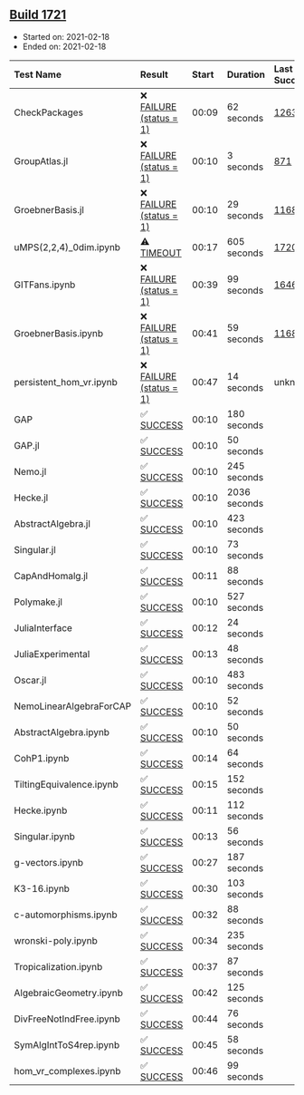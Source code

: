 ## [Build 1721](https://oscarci.mathematik.uni-kl.de/job/oscar-stable/1721/)

* Started on: 2021-02-18
* Ended on: 2021-02-18

| Test Name    | Result | Start | Duration | Last Success | First Failure |
|:-------------|:-------|:------|:---------|:-------------|:--------------|
| CheckPackages | ❌ [FAILURE (status = 1)](https://oscarci.mathematik.uni-kl.de/job/oscar-stable/1721/artifact/logs/build-1721/CheckPackages.log) | 00:09 | 62 seconds | [1263](https://oscarci.mathematik.uni-kl.de/job/oscar-stable/1263/) | [1264](https://oscarci.mathematik.uni-kl.de/job/oscar-stable/1264/) |
| GroupAtlas.jl | ❌ [FAILURE (status = 1)](https://oscarci.mathematik.uni-kl.de/job/oscar-stable/1721/artifact/logs/build-1721/GroupAtlas.jl.log) | 00:10 | 3 seconds | [871](https://oscarci.mathematik.uni-kl.de/job/oscar-stable/871/) | [872](https://oscarci.mathematik.uni-kl.de/job/oscar-stable/872/) |
| GroebnerBasis.jl | ❌ [FAILURE (status = 1)](https://oscarci.mathematik.uni-kl.de/job/oscar-stable/1721/artifact/logs/build-1721/GroebnerBasis.jl.log) | 00:10 | 29 seconds | [1168](https://oscarci.mathematik.uni-kl.de/job/oscar-stable/1168/) | [1169](https://oscarci.mathematik.uni-kl.de/job/oscar-stable/1169/) |
| uMPS(2,2,4)_0dim.ipynb | ⚠ [TIMEOUT](https://oscarci.mathematik.uni-kl.de/job/oscar-stable/1721/artifact/logs/build-1721/uMPS-2-2-4-_0dim.ipynb.log) | 00:17 | 605 seconds | [1720](https://oscarci.mathematik.uni-kl.de/job/oscar-stable/1720/) | [1721](https://oscarci.mathematik.uni-kl.de/job/oscar-stable/1721/) |
| GITFans.ipynb | ❌ [FAILURE (status = 1)](https://oscarci.mathematik.uni-kl.de/job/oscar-stable/1721/artifact/logs/build-1721/GITFans.ipynb.log) | 00:39 | 99 seconds | [1646](https://oscarci.mathematik.uni-kl.de/job/oscar-stable/1646/) | [1647](https://oscarci.mathematik.uni-kl.de/job/oscar-stable/1647/) |
| GroebnerBasis.ipynb | ❌ [FAILURE (status = 1)](https://oscarci.mathematik.uni-kl.de/job/oscar-stable/1721/artifact/logs/build-1721/GroebnerBasis.ipynb.log) | 00:41 | 59 seconds | [1168](https://oscarci.mathematik.uni-kl.de/job/oscar-stable/1168/) | [1169](https://oscarci.mathematik.uni-kl.de/job/oscar-stable/1169/) |
| persistent_hom_vr.ipynb | ❌ [FAILURE (status = 1)](https://oscarci.mathematik.uni-kl.de/job/oscar-stable/1721/artifact/logs/build-1721/persistent_hom_vr.ipynb.log) | 00:47 | 14 seconds | unknown | unknown |
| GAP | ✅ [SUCCESS](https://oscarci.mathematik.uni-kl.de/job/oscar-stable/1721/artifact/logs/build-1721/GAP.log) | 00:10 | 180 seconds |  |  |
| GAP.jl | ✅ [SUCCESS](https://oscarci.mathematik.uni-kl.de/job/oscar-stable/1721/artifact/logs/build-1721/GAP.jl.log) | 00:10 | 50 seconds |  |  |
| Nemo.jl | ✅ [SUCCESS](https://oscarci.mathematik.uni-kl.de/job/oscar-stable/1721/artifact/logs/build-1721/Nemo.jl.log) | 00:10 | 245 seconds |  |  |
| Hecke.jl | ✅ [SUCCESS](https://oscarci.mathematik.uni-kl.de/job/oscar-stable/1721/artifact/logs/build-1721/Hecke.jl.log) | 00:10 | 2036 seconds |  |  |
| AbstractAlgebra.jl | ✅ [SUCCESS](https://oscarci.mathematik.uni-kl.de/job/oscar-stable/1721/artifact/logs/build-1721/AbstractAlgebra.jl.log) | 00:10 | 423 seconds |  |  |
| Singular.jl | ✅ [SUCCESS](https://oscarci.mathematik.uni-kl.de/job/oscar-stable/1721/artifact/logs/build-1721/Singular.jl.log) | 00:10 | 73 seconds |  |  |
| CapAndHomalg.jl | ✅ [SUCCESS](https://oscarci.mathematik.uni-kl.de/job/oscar-stable/1721/artifact/logs/build-1721/CapAndHomalg.jl.log) | 00:11 | 88 seconds |  |  |
| Polymake.jl | ✅ [SUCCESS](https://oscarci.mathematik.uni-kl.de/job/oscar-stable/1721/artifact/logs/build-1721/Polymake.jl.log) | 00:10 | 527 seconds |  |  |
| JuliaInterface | ✅ [SUCCESS](https://oscarci.mathematik.uni-kl.de/job/oscar-stable/1721/artifact/logs/build-1721/JuliaInterface.log) | 00:12 | 24 seconds |  |  |
| JuliaExperimental | ✅ [SUCCESS](https://oscarci.mathematik.uni-kl.de/job/oscar-stable/1721/artifact/logs/build-1721/JuliaExperimental.log) | 00:13 | 48 seconds |  |  |
| Oscar.jl | ✅ [SUCCESS](https://oscarci.mathematik.uni-kl.de/job/oscar-stable/1721/artifact/logs/build-1721/Oscar.jl.log) | 00:10 | 483 seconds |  |  |
| NemoLinearAlgebraForCAP | ✅ [SUCCESS](https://oscarci.mathematik.uni-kl.de/job/oscar-stable/1721/artifact/logs/build-1721/NemoLinearAlgebraForCAP.log) | 00:10 | 52 seconds |  |  |
| AbstractAlgebra.ipynb | ✅ [SUCCESS](https://oscarci.mathematik.uni-kl.de/job/oscar-stable/1721/artifact/logs/build-1721/AbstractAlgebra.ipynb.log) | 00:10 | 50 seconds |  |  |
| CohP1.ipynb | ✅ [SUCCESS](https://oscarci.mathematik.uni-kl.de/job/oscar-stable/1721/artifact/logs/build-1721/CohP1.ipynb.log) | 00:14 | 64 seconds |  |  |
| TiltingEquivalence.ipynb | ✅ [SUCCESS](https://oscarci.mathematik.uni-kl.de/job/oscar-stable/1721/artifact/logs/build-1721/TiltingEquivalence.ipynb.log) | 00:15 | 152 seconds |  |  |
| Hecke.ipynb | ✅ [SUCCESS](https://oscarci.mathematik.uni-kl.de/job/oscar-stable/1721/artifact/logs/build-1721/Hecke.ipynb.log) | 00:11 | 112 seconds |  |  |
| Singular.ipynb | ✅ [SUCCESS](https://oscarci.mathematik.uni-kl.de/job/oscar-stable/1721/artifact/logs/build-1721/Singular.ipynb.log) | 00:13 | 56 seconds |  |  |
| g-vectors.ipynb | ✅ [SUCCESS](https://oscarci.mathematik.uni-kl.de/job/oscar-stable/1721/artifact/logs/build-1721/g-vectors.ipynb.log) | 00:27 | 187 seconds |  |  |
| K3-16.ipynb | ✅ [SUCCESS](https://oscarci.mathematik.uni-kl.de/job/oscar-stable/1721/artifact/logs/build-1721/K3-16.ipynb.log) | 00:30 | 103 seconds |  |  |
| c-automorphisms.ipynb | ✅ [SUCCESS](https://oscarci.mathematik.uni-kl.de/job/oscar-stable/1721/artifact/logs/build-1721/c-automorphisms.ipynb.log) | 00:32 | 88 seconds |  |  |
| wronski-poly.ipynb | ✅ [SUCCESS](https://oscarci.mathematik.uni-kl.de/job/oscar-stable/1721/artifact/logs/build-1721/wronski-poly.ipynb.log) | 00:34 | 235 seconds |  |  |
| Tropicalization.ipynb | ✅ [SUCCESS](https://oscarci.mathematik.uni-kl.de/job/oscar-stable/1721/artifact/logs/build-1721/Tropicalization.ipynb.log) | 00:37 | 87 seconds |  |  |
| AlgebraicGeometry.ipynb | ✅ [SUCCESS](https://oscarci.mathematik.uni-kl.de/job/oscar-stable/1721/artifact/logs/build-1721/AlgebraicGeometry.ipynb.log) | 00:42 | 125 seconds |  |  |
| DivFreeNotIndFree.ipynb | ✅ [SUCCESS](https://oscarci.mathematik.uni-kl.de/job/oscar-stable/1721/artifact/logs/build-1721/DivFreeNotIndFree.ipynb.log) | 00:44 | 76 seconds |  |  |
| SymAlgIntToS4rep.ipynb | ✅ [SUCCESS](https://oscarci.mathematik.uni-kl.de/job/oscar-stable/1721/artifact/logs/build-1721/SymAlgIntToS4rep.ipynb.log) | 00:45 | 58 seconds |  |  |
| hom_vr_complexes.ipynb | ✅ [SUCCESS](https://oscarci.mathematik.uni-kl.de/job/oscar-stable/1721/artifact/logs/build-1721/hom_vr_complexes.ipynb.log) | 00:46 | 99 seconds |  |  |
